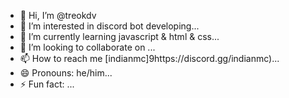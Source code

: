 - 👋 Hi, I’m @treokdv
- 👀 I’m interested in discord bot developing...
- 🌱 I’m currently learning javascript & html & css...
- 💞️ I’m looking to collaborate on ...
- 📫 How to reach me [indianmc]9https://discord.gg/indianmc)...
- 😄 Pronouns: he/him...
- ⚡ Fun fact: ...

<!---
treokdv/treokdv is a ✨ special ✨ repository because its `README.md` (this file) appears on your GitHub profile.
You can click the Preview link to take a look at your changes.
--->
